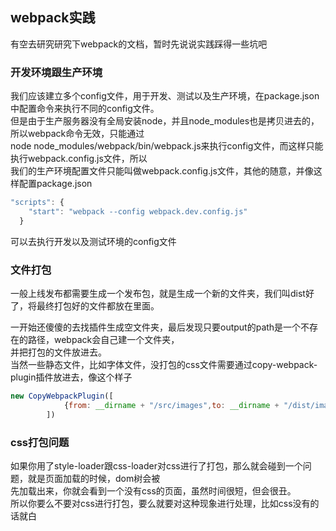 ## webpack实践

有空去研究研究下webpack的文档，暂时先说说实践踩得一些坑吧

### 开发环境跟生产环境

我们应该建立多个config文件，用于开发、测试以及生产环境，在package.json中配置命令来执行不同的config文件。    
但是由于生产服务器没有全局安装node，并且node_modules也是拷贝进去的，所以webpack命令无效，只能通过   
node node_modules/webpack/bin/webpack.js来执行config文件，而这样只能执行webpack.config.js文件，所以   
我们的生产环境配置文件只能叫做webpack.config.js文件，其他的随意，并像这样配置package.json    
```javascript
"scripts": {
    "start": "webpack --config webpack.dev.config.js"
  }
```
可以去执行开发以及测试环境的config文件

### 文件打包

一般上线发布都需要生成一个发布包，就是生成一个新的文件夹，我们叫dist好了，将最终打包好的文件都放在里面。    

一开始还傻傻的去找插件生成空文件夹，最后发现只要output的path是一个不存在的路径，webpack会自己建一个文件夹，    
并把打包的文件放进去。    
当然一些静态文件，比如字体文件，没打包的css文件需要通过copy-webpack-plugin插件放进去，像这个样子  
```javascript
new CopyWebpackPlugin([
            {from: __dirname + "/src/images",to: __dirname + "/dist/images"},
        ])
```

### css打包问题

如果你用了style-loader跟css-loader对css进行了打包，那么就会碰到一个问题，就是页面加载的时候，dom树会被    
先加载出来，你就会看到一个没有css的页面，虽然时间很短，但会很丑。   
所以你要么不要对css进行打包，要么就要对这种现象进行处理，比如css没有的话就白